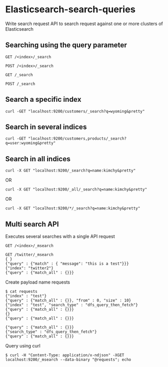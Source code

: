 # Elasticsearch-search-queries

Write search request API to search request against one or more clusters of Elasticsearch

## Searching using the query parameter

`GET /<index>/_search`

`POST /<index>/_search`

`GET /_search`

`POST /_search`

## Search a specific index

`curl -GET "localhost:9200/customers/_search?q=wyoming&pretty"`

## Search in several indices

`curl -GET "localhost:9200/customers,products/_search?q=user:wyoming&pretty"`

## Search in all indices

`curl -X GET "localhost:9200/_search?q=name:kimchy&pretty"`

OR

`curl -X GET "localhost:9200/_all/_search?q=name:kimchy&pretty"`

OR

`curl -X GET "localhost:9200/*/_search?q=name:kimchy&pretty"`

## Multi search API
Executes several searches with a single API request

`GET /<index>/_msearch`

```	
GET /twitter/_msearch
{ }
{"query" : {"match" : { "message": "this is a test"}}}
{"index": "twitter2"}
{"query" : {"match_all" : {}}}
```

Create payload name requests
```
$ cat requests
{"index" : "test"}
{"query" : {"match_all" : {}}, "from" : 0, "size" : 10}
{"index" : "test", "search_type" : "dfs_query_then_fetch"}
{"query" : {"match_all" : {}}}
{}
{"query" : {"match_all" : {}}}

{"query" : {"match_all" : {}}}
{"search_type" : "dfs_query_then_fetch"}
{"query" : {"match_all" : {}}}
```

Query using curl

`$ curl -H "Content-Type: application/x-ndjson" -XGET localhost:9200/_msearch --data-binary "@requests"; echo
`

